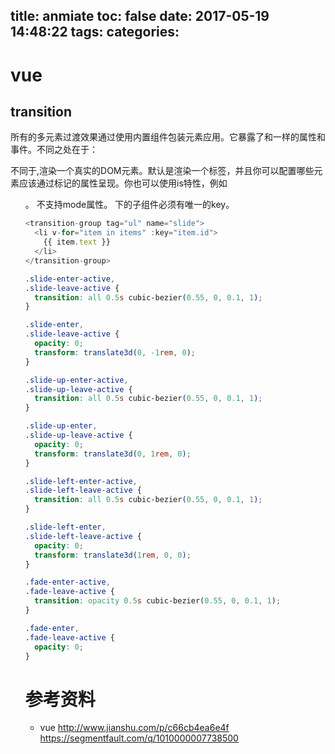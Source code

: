 title: anmiate
toc: false
date: 2017-05-19 14:48:22
tags:
categories:
---


# vue
## transition
所有的多元素过渡效果通过使用<transition-group>内置组件包装元素应用。它暴露了和<transition>一样的属性和事件。不同之处在于：

不同于<transition>,<transition-group>渲染一个真实的DOM元素。默认是渲染一个<span>标签，并且你可以配置哪些元素应该通过标记的属性呈现。你也可以使用is特性，例如<ul is="transition-group">。
<transition-group>不支持mode属性。
<transition-group>下的子组件必须有唯一的key。

```javascript
<transition-group tag="ul" name="slide">
  <li v-for="item in items" :key="item.id">
    {{ item.text }}
  </li>
</transition-group>
```

```css
.slide-enter-active,
.slide-leave-active {
  transition: all 0.5s cubic-bezier(0.55, 0, 0.1, 1);
}

.slide-enter,
.slide-leave-active {
  opacity: 0;
  transform: translate3d(0, -1rem, 0);
}

.slide-up-enter-active,
.slide-up-leave-active {
  transition: all 0.5s cubic-bezier(0.55, 0, 0.1, 1);
}

.slide-up-enter,
.slide-up-leave-active {
  opacity: 0;
  transform: translate3d(0, 1rem, 0);
}

.slide-left-enter-active,
.slide-left-leave-active {
  transition: all 0.5s cubic-bezier(0.55, 0, 0.1, 1);
}

.slide-left-enter,
.slide-left-leave-active {
  opacity: 0;
  transform: translate3d(1rem, 0, 0);
}

.fade-enter-active,
.fade-leave-active {
  transition: opacity 0.5s cubic-bezier(0.55, 0, 0.1, 1);
}

.fade-enter,
.fade-leave-active {
  opacity: 0;
}
```

# 参考资料
- vue http://www.jianshu.com/p/c66cb4ea6e4f
 https://segmentfault.com/q/1010000007738500


